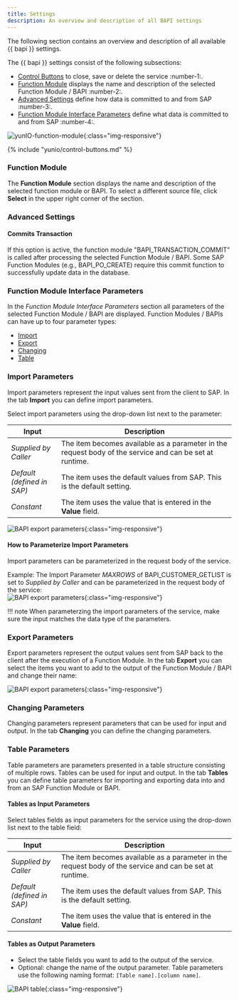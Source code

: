 ```yaml
---
title: Settings
description: An overview and description of all BAPI settings
---
```


The following section contains an overview and description of all available {{ bapi }} settings.

The {{ bapi }} settings consist of the following subsections:
- [Control Buttons](#control-buttons) to close, save or delete the service :number-1:.
- [Function Module](#function-module) displays the name and description of the selected Function Module / BAPI :number-2:.
- [Advanced Settings](#advanced-settings) define how data is committed to and from SAP :number-3:.
- [Function Module Interface Parameters](#function-module-interface-parameters) define what data is committed to and from SAP :number-4:.

![yunIO-function-module](../../assets/images/yunio/bapi-settings.png){:class="img-responsive"}


{% include "yunio/control-buttons.md" %}

### Function Module

The **Function Module** section displays the name and description of the selected function module or BAPI.
To select a different source file, click **Select** in the upper right corner of the section.

### Advanced Settings

#### Commits Transaction

If this option is active, the function module "BAPI_TRANSACTION_COMMIT" is called after processing the selected Function Module / BAPI. 
Some SAP Function Modules (e.g., BAPI_PO_CREATE) require this commit function to successfully update data in the database.

### Function Module Interface Parameters

In the *Function Module Interface Parameters* section all parameters of the selected Function Module / BAPI are displayed.
Function Modules / BAPIs can have up to four parameter types: 
- [Import](#import-parameters)
- [Export](#export-parameters)
- [Changing](#changing-parameters)
- [Table](#table-parameters)

### Import Parameters
Import parameters represent the input values sent from the client to SAP. In the tab **Import** you can define import parameters.

Select import parameters using the drop-down list next to the parameter:

|  Input  |  Description   |  
|----------|-------------|
| *Supplied by Caller* | The item becomes available as a parameter in the request body of the service and can be set at runtime. |
| *Default <br>(defined in SAP)* | The item uses the default values from SAP. This is the default setting. |
| *Constant* | The item uses the value that is entered in the **Value** field.|
 
![BAPI export parameters](../../assets/images/yunio/BAPI-input.png){:class="img-responsive"}


#### How to Parameterize Import Parameters

Import parameters can be parameterized in the request body of the service.

Example: The Import Parameter *MAXROWS* of BAPI_CUSTOMER_GETLIST is set to *Supplied by Caller* and can be parameterized in the request body of the service:<br>
![BAPI export parameters](../../assets/images/yunio/swagger-inspector-parameter.png){:class="img-responsive"}

!!! note
    When parameterzing the import parameters of the service, make sure the input matches the data type of the parameters.<br>

### Export Parameters
Export parameters represent the output values sent from SAP back to the client after the execution of a Function Module.
In the tab **Export** you can select the items you want to add to the output of the Function Module / BAPI and change their name: 

![BAPI export parameters](../../assets/images/yunio/BAPI-output.png){:class="img-responsive"}

### Changing Parameters

Changing parameters represent parameters that can be used for input and output. In the tab **Changing** you can define the changing parameters.

### Table Parameters

Table parameters are parameters presented in a table structure consisting of multiple rows. Tables can be used for input and output.
In the tab **Tables** you can define table parameters for importing and exporting data into and from an SAP Function Module or BAPI.

#### Tables as Input Parameters

Select tables fields as input parameters for the service using the drop-down list next to the table field:

|  Input  |  Description   |  
|----------|-------------|
| *Supplied by Caller* | The item becomes available as a parameter in the request body of the service and can be set at runtime. |
| *Default <br>(defined in SAP)* | The item uses the default values from SAP. This is the default setting. |
| *Constant* | The item uses the value that is entered in the **Value** field.|

#### Tables as Output Parameters

- Select the table fields you want to add to the output of the service.
- Optional: change the name of the output parameter. Table parameters use the following naming format: `[Table name].[column name]`.


![BAPI table](../../assets/images/yunio/BAPI-table.png){:class="img-responsive"}

